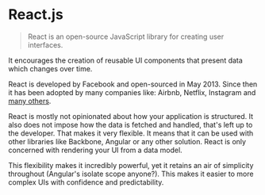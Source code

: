 # React.js

> React is an open-source JavaScript library for creating user interfaces.

It encourages the creation of reusable UI components that present data which changes over time.

React is developed by Facebook and open-sourced in May 2013. Since then it has been adopted by many companies like: Airbnb, Netflix, Instagram and [many others](https://github.com/facebook/react/wiki/Sites-Using-React).

React is mostly not opinionated about how your application is structured. It also does not impose how the data is fetched and handled, that's left up to the developer. That makes it very flexible. It means that it can be used with other libraries like Backbone, Angular or any other solution. React is only concerned with rendering your UI from a data model.

This flexibility makes it incredibly powerful, yet it retains an air of simplicity throughout (Angular's isolate scope anyone?). This makes it easier to more complex UIs with confidence and predictability.